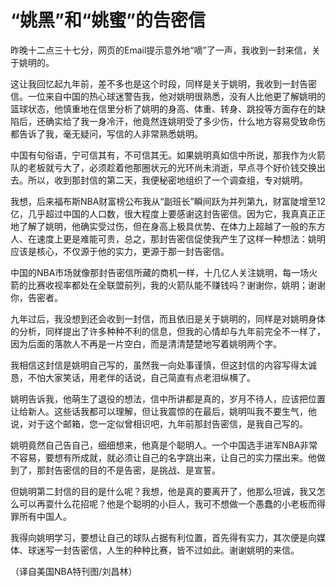 # “姚黑”和“姚蜜”的告密信

昨晚十二点三十七分，网页的Email提示意外地“嘀”了一声，我收到一封来信，关于姚明的。 

这让我回忆起九年前，差不多也是这个时段，同样是关于姚明，我收到一封告密信。一位来自中国的热心球迷警告我，他对姚明很熟悉，没有人比他更了解姚明的篮球状态，他慎重地在信里分析了姚明的身高、体重、转身、跳投等方面存在的缺陷后，还确实给了我一身冷汗，他竟然连姚明受了多少伤，什么地方容易受致命伤都告诉了我，毫无疑问，写信的人非常熟悉姚明。 

中国有句俗语，宁可信其有，不可信其无。如果姚明真如信中所说，那我作为火箭队的老板就亏大了，必须趁着他那圈状元的光环尚未消逝，早点寻个好价钱交换出去。所以，收到那封信的第二天，我便秘密地组织了一个调查组，专对姚明。 

我想，后来福布斯NBA财富榜公布我从“副班长”瞬间跃为并列第九，财富陡增至12亿，几乎超过中国的人口数，很大程度上要感谢这封告密信。因为它，我真真正正地了解了姚明，他确实受过伤，但在身高上极具优势、在体力上超越了一般的东方人、在速度上更是难能可贵，总之，那封告密信促使我产生了这样一种想法：姚明应该是核心，不仅源于他的实力，更源于那一封告密信。 

中国的NBA市场就像那封告密信所藏的商机一样，十几亿人关注姚明，每一场火箭的比赛收视率都处在全联盟前列，我的火箭队能不赚钱吗？谢谢你，姚明；谢谢你，告密者。 

九年过后，我没想到还会收到一封信，而且依旧是关于姚明的，同样是对姚明身体的分析，同样提出了许多种种不利的信息，但我的心情却与九年前完全不一样了，因为后面的落款人不再是一片空白，而是清清楚楚地写着姚明两个字。 

我相信这封信是姚明自己写的，虽然我一向处事谨慎，但这封信的内容写得太诚恳，不怕大家笑话，用老伴的话说，自己简直有点老泪纵横了。 

姚明告诉我，他萌生了退役的想法，信中所讲都是真的，岁月不待人，应该把位置让给新人。这些话我都可以理解，但让我震惊的在最后，姚明叫我不要生气，他说，对于这个邮箱，您一定似曾相识吧，九年前那封告密信，是我自己写的。 

姚明竟然自己告自己，细细想来，他真是个聪明人。一个中国选手进军NBA非常不容易，要想有所成就，就必须让自己的名字跳出来，让自己的实力摆出来。他做到了，那封告密信的目的不是告密，是挑战、是宣誓。 

但姚明第二封信的目的是什么呢？我想，他是真的要离开了，他那么坦诚，我又怎么可以再耍什么花招呢？他是个聪明的小巨人，我可不想做一个愚蠢的小老板而得罪所有中国人。 

我得向姚明学习，要想让自己的球队占据有利位置，首先得有实力，其次便是向媒体、球迷写一封告密信，人生的种种比赛，皆不过如此。谢谢姚明的来信。 

（译自美国NBA特刊图/刘昌林）